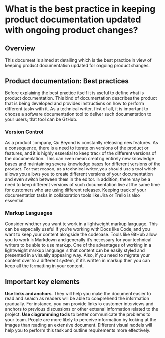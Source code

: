 # **What is the best practice in keeping product documentation updated with ongoing product changes?**

## **Overview**

This document is aimed at detailing which is the best practice in view of keeping product documentation updated for ongoing product changes.

## **Product documentation: Best practices**

Before explaining the best practice itself it is useful to define what is product documentation. This kind of documentation describes the product that is being developed and provides instructions on how to perform different tasks with it. As a technical writer, first of all, it is important to choose a software documentation tool to deliver such documentation to your users; that tool can be GitHub.

### Version Control
As a product company, Qu Beyond is constantly releasing new features. As a consequence, there is a need to iterate on versions of the product or features, and it is highly essential to keep track of the different versions of the documentation. This can even mean creating entirely new knowledge bases and maintaining several knowledge bases for different versions of the product. For that reason, as a technical writer, you should use a tool which allows you allows you to create different versions of your documentation and even switch between them in the editor.  In addition, there may be a need to keep different versions of such documentation live at the same time for customers who are using different releases. 
Keeping track of your documentation tasks in collaboration tools like Jira or Trello is also essential. 

### Markup Languages
Consider whether you want to work in a lightweight markup language. This can be especially useful if you’re working with Docs like Code, and you want to keep your content alongside the codebase. Tools like GitHub allow you to work in Markdown and generally it’s necessary for your technical writers to be able to use markup. 
One of the advantages of working in a lightweight markup language is that content can be easily styled and presented in a visually appealing way. 
Also, if you need to migrate your content over to a different system, if it’s written in markup then you can keep all the formatting in your content.

## Important key elements

**Use links and anchors**. They will help you make the document easier to read and search as readers will be able to comprehend the information gradually. For instance, you can provide links to customer interviews and anchors to previous discussions or other external information related to the project.
**Use diagramming tools** to better communicate the problems to your team. People are more likely to perceive information by looking at the images than reading an extensive document. Different visual models will help you to perform this task and outline requirements more effectively. 
